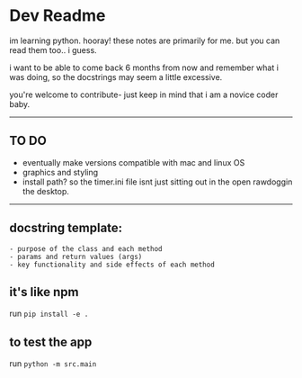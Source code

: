 # Dev Readme

im learning python. hooray! these notes are primarily for me. but you can read them too.. i guess.  

i want to be able to come back 6 months from now and remember what i was doing, so the docstrings may seem a little excessive.  

you're welcome to contribute- just keep in mind that i am a novice coder baby.  

---

## TO DO
- eventually make versions compatible with mac and linux OS
- graphics and styling
- install path? so the timer.ini file isnt just sitting out in the open rawdoggin the desktop.

---

## docstring template:
```
- purpose of the class and each method
- params and return values (args)
- key functionality and side effects of each method
```

## it's like npm
run `pip install -e .`  

## to test the app
run `python -m src.main`